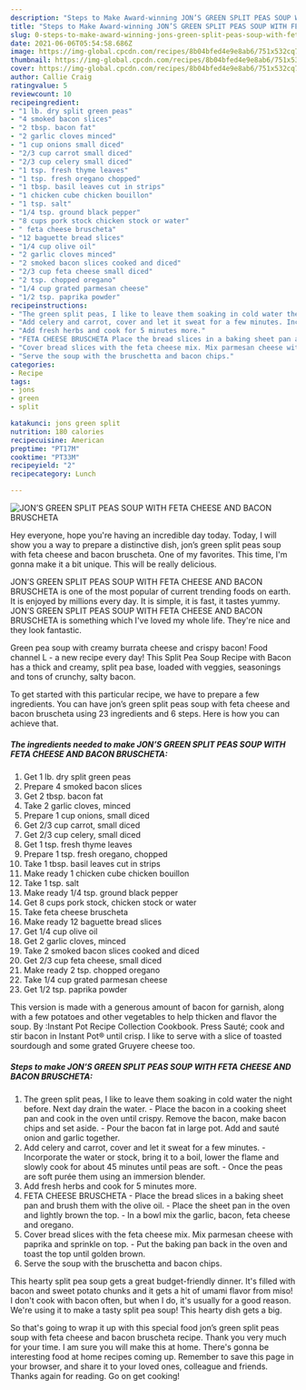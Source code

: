 ```yaml
---
description: "Steps to Make Award-winning JON’S GREEN SPLIT PEAS SOUP WITH FETA CHEESE AND BACON BRUSCHETA"
title: "Steps to Make Award-winning JON’S GREEN SPLIT PEAS SOUP WITH FETA CHEESE AND BACON BRUSCHETA"
slug: 0-steps-to-make-award-winning-jons-green-split-peas-soup-with-feta-cheese-and-bacon-bruscheta
date: 2021-06-06T05:54:58.686Z
image: https://img-global.cpcdn.com/recipes/8b04bfed4e9e8ab6/751x532cq70/jons-green-split-peas-soup-with-feta-cheese-and-bacon-bruscheta-recipe-main-photo.jpg
thumbnail: https://img-global.cpcdn.com/recipes/8b04bfed4e9e8ab6/751x532cq70/jons-green-split-peas-soup-with-feta-cheese-and-bacon-bruscheta-recipe-main-photo.jpg
cover: https://img-global.cpcdn.com/recipes/8b04bfed4e9e8ab6/751x532cq70/jons-green-split-peas-soup-with-feta-cheese-and-bacon-bruscheta-recipe-main-photo.jpg
author: Callie Craig
ratingvalue: 5
reviewcount: 10
recipeingredient:
- "1 lb. dry split green peas"
- "4 smoked bacon slices"
- "2 tbsp. bacon fat"
- "2 garlic cloves minced"
- "1 cup onions small diced"
- "2/3 cup carrot small diced"
- "2/3 cup celery small diced"
- "1 tsp. fresh thyme leaves"
- "1 tsp. fresh oregano chopped"
- "1 tbsp. basil leaves cut in strips"
- "1 chicken cube chicken bouillon"
- "1 tsp. salt"
- "1/4 tsp. ground black pepper"
- "8 cups pork stock chicken stock or water"
- " feta cheese bruscheta"
- "12 baguette bread slices"
- "1/4 cup olive oil"
- "2 garlic cloves minced"
- "2 smoked bacon slices cooked and diced"
- "2/3 cup feta cheese small diced"
- "2 tsp. chopped oregano"
- "1/4 cup grated parmesan cheese"
- "1/2 tsp. paprika powder"
recipeinstructions:
- "The green split peas, I like to leave them soaking in cold water the night before. Next day drain the water. Place the bacon in a cooking sheet pan and cook in the oven until crispy. Remove the bacon, make bacon chips and set aside. Pour the bacon fat in large pot. Add and sauté onion and garlic together."
- "Add celery and carrot, cover and let it sweat for a few minutes. Incorporate the water or stock, bring it to a boil, lower the flame and slowly cook for about 45 minutes until peas are soft.  Once the peas are soft purée them using an immersion blender."
- "Add fresh herbs and cook for 5 minutes more."
- "FETA CHEESE BRUSCHETA Place the bread slices in a baking sheet pan and brush them with the olive oil. Place the sheet pan in the oven and lightly brown the top. In a bowl mix the garlic, bacon, feta cheese and oregano."
- "Cover bread slices with the feta cheese mix. Mix parmesan cheese with paprika and sprinkle on top. Put the baking pan back in the oven and toast the top until golden brown."
- "Serve the soup with the bruschetta and bacon chips."
categories:
- Recipe
tags:
- jons
- green
- split

katakunci: jons green split 
nutrition: 180 calories
recipecuisine: American
preptime: "PT17M"
cooktime: "PT33M"
recipeyield: "2"
recipecategory: Lunch

---
```



![JON’S GREEN SPLIT PEAS SOUP WITH FETA CHEESE AND BACON BRUSCHETA](https://img-global.cpcdn.com/recipes/8b04bfed4e9e8ab6/751x532cq70/jons-green-split-peas-soup-with-feta-cheese-and-bacon-bruscheta-recipe-main-photo.jpg)

Hey everyone, hope you're having an incredible day today. Today, I will show you a way to prepare a distinctive dish, jon’s green split peas soup with feta cheese and bacon bruscheta. One of my favorites. This time, I'm gonna make it a bit unique. This will be really delicious.

JON’S GREEN SPLIT PEAS SOUP WITH FETA CHEESE AND BACON BRUSCHETA is one of the most popular of current trending foods on earth. It is enjoyed by millions every day. It is simple, it is fast, it tastes yummy. JON’S GREEN SPLIT PEAS SOUP WITH FETA CHEESE AND BACON BRUSCHETA is something which I've loved my whole life. They're nice and they look fantastic.

Green pea soup with creamy burrata cheese and crispy bacon! Food channel L - a new recipe every day! This Split Pea Soup Recipe with Bacon has a thick and creamy, split pea base, loaded with veggies, seasonings and tons of crunchy, salty bacon.


To get started with this particular recipe, we have to prepare a few ingredients. You can have jon’s green split peas soup with feta cheese and bacon bruscheta using 23 ingredients and 6 steps. Here is how you can achieve that.

<!--inarticleads1-->

##### The ingredients needed to make JON’S GREEN SPLIT PEAS SOUP WITH FETA CHEESE AND BACON BRUSCHETA:

1. Get 1 lb. dry split green peas
1. Prepare 4 smoked bacon slices
1. Get 2 tbsp. bacon fat
1. Take 2 garlic cloves, minced
1. Prepare 1 cup onions, small diced
1. Get 2/3 cup carrot, small diced
1. Get 2/3 cup celery, small diced
1. Get 1 tsp. fresh thyme leaves
1. Prepare 1 tsp. fresh oregano, chopped
1. Take 1 tbsp. basil leaves cut in strips
1. Make ready 1 chicken cube chicken bouillon
1. Take 1 tsp. salt
1. Make ready 1/4 tsp. ground black pepper
1. Get 8 cups pork stock, chicken stock or water
1. Take  feta cheese bruscheta
1. Make ready 12 baguette bread slices
1. Get 1/4 cup olive oil
1. Get 2 garlic cloves, minced
1. Take 2 smoked bacon slices cooked and diced
1. Get 2/3 cup feta cheese, small diced
1. Make ready 2 tsp. chopped oregano
1. Take 1/4 cup grated parmesan cheese
1. Get 1/2 tsp. paprika powder


This version is made with a generous amount of bacon for garnish, along with a few potatoes and other vegetables to help thicken and flavor the soup. By :Instant Pot Recipe Collection Cookbook. Press Sauté; cook and stir bacon in Instant Pot® until crisp. I like to serve with a slice of toasted sourdough and some grated Gruyere cheese too. 

<!--inarticleads2-->

##### Steps to make JON’S GREEN SPLIT PEAS SOUP WITH FETA CHEESE AND BACON BRUSCHETA:

1. The green split peas, I like to leave them soaking in cold water the night before. Next day drain the water. - Place the bacon in a cooking sheet pan and cook in the oven until crispy. Remove the bacon, make bacon chips and set aside. - Pour the bacon fat in large pot. Add and sauté onion and garlic together.
1. Add celery and carrot, cover and let it sweat for a few minutes. - Incorporate the water or stock, bring it to a boil, lower the flame and slowly cook for about 45 minutes until peas are soft.  - Once the peas are soft purée them using an immersion blender.
1. Add fresh herbs and cook for 5 minutes more.
1. FETA CHEESE BRUSCHETA - Place the bread slices in a baking sheet pan and brush them with the olive oil. - Place the sheet pan in the oven and lightly brown the top. - In a bowl mix the garlic, bacon, feta cheese and oregano.
1. Cover bread slices with the feta cheese mix. Mix parmesan cheese with paprika and sprinkle on top. - Put the baking pan back in the oven and toast the top until golden brown.
1. Serve the soup with the bruschetta and bacon chips.


This hearty split pea soup gets a great budget-friendly dinner. It&#39;s filled with bacon and sweet potato chunks and it gets a hit of umami flavor from miso! I don&#39;t cook with bacon often, but when I do, it&#39;s usually for a good reason. We&#39;re using it to make a tasty split pea soup! This hearty dish gets a big. 

So that's going to wrap it up with this special food jon’s green split peas soup with feta cheese and bacon bruscheta recipe. Thank you very much for your time. I am sure you will make this at home. There's gonna be interesting food at home recipes coming up. Remember to save this page in your browser, and share it to your loved ones, colleague and friends. Thanks again for reading. Go on get cooking!
